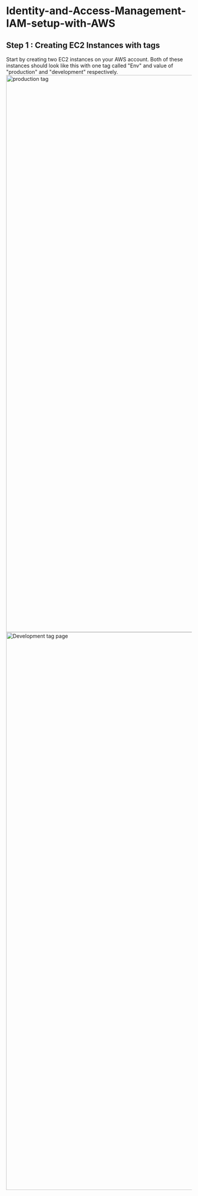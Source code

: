 # Identity-and-Access-Management-IAM-setup-with-AWS



## Step 1 : Creating EC2 Instances with tags
Start by creating two EC2 instances on your AWS account.
Both of these instances should look like this with one tag called "Env" and value of "production" and "development" respectively.
<img width="1510" alt="production tag" src="https://github.com/user-attachments/assets/74f1cc21-dcea-4951-ad44-938bc9104296">
<img width="1512" alt="Development tag page" src="https://github.com/user-attachments/assets/b3a65041-38e5-45ad-ab00-2f2f5d3b1ac4">

